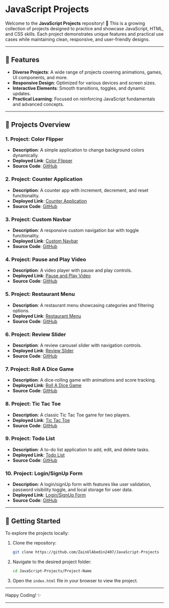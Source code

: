 # JavaScript Projects  

Welcome to the **JavaScript Projects** repository! 🎉 This is a growing collection of projects designed to practice and showcase JavaScript, HTML, and CSS skills. Each project demonstrates unique features and practical use cases while maintaining clean, responsive, and user-friendly designs.  

---  

## 🌟 **Features**  
- **Diverse Projects**: A wide range of projects covering animations, games, UI components, and more.  
- **Responsive Design**: Optimized for various devices and screen sizes.  
- **Interactive Elements**: Smooth transitions, toggles, and dynamic updates.  
- **Practical Learning**: Focused on reinforcing JavaScript fundamentals and advanced concepts.  

---  

## 📂 **Projects Overview**  

### 1. **Project: Color Flipper**  
- **Description**: A simple application to change background colors dynamically.  
- **Deployed Link**: [Color Flipper](https://color-flipper-pi.vercel.app/)  
- **Source Code**: [GitHub](./Color-Flipper)  

### 2. **Project: Counter Application**  
- **Description**: A counter app with increment, decrement, and reset functionality.  
- **Deployed Link**: [Counter Application](https://counter-application-dun.vercel.app/)  
- **Source Code**: [GitHub](./Counter-Application)  

### 3. **Project: Custom Navbar**  
- **Description**: A responsive custom navigation bar with toggle functionality.  
- **Deployed Link**: [Custom Navbar](https://custom-navbar-lovat.vercel.app/)  
- **Source Code**: [GitHub](./Custom-Navbar)  

### 4. **Project: Pause and Play Video**  
- **Description**: A video player with pause and play controls.  
- **Deployed Link**: [Pause and Play Video](https://pause-and-play.vercel.app/)  
- **Source Code**: [GitHub](./Pause-And-Play-Video)  

### 5. **Project: Restaurant Menu**  
- **Description**: A restaurant menu showcasing categories and filtering options.  
- **Deployed Link**: [Restaurant Menu](https://restaurant-menu-tau-henna.vercel.app/)  
- **Source Code**: [GitHub](./Restaurant-Menu)  

### 6. **Project: Review Slider**  
- **Description**: A review carousel slider with navigation controls.  
- **Deployed Link**: [Review Slider](https://review-slider-eosin.vercel.app/)  
- **Source Code**: [GitHub](./Review-Slider)  

### 7. **Project: Roll A Dice Game**  
- **Description**: A dice-rolling game with animations and score tracking.  
- **Deployed Link**: [Roll A Dice Game](https://roll-a-dice-game-eight.vercel.app/)  
- **Source Code**: [GitHub](./Roll-A-dice-Game)  

### 8. **Project: Tic Tac Toe**  
- **Description**: A classic Tic Tac Toe game for two players.  
- **Deployed Link**: [Tic Tac Toe](https://tic-tac-toe-rouge-omega-89.vercel.app/)  
- **Source Code**: [GitHub](./Tic-Tac-Toe)  

### 9. **Project: Todo List**  
- **Description**: A to-do list application to add, edit, and delete tasks.  
- **Deployed Link**: [Todo List](https://todo-list-kohl-psi.vercel.app/)  
- **Source Code**: [GitHub](./Todo-List)  

### 10. **Project: Login/SignUp Form**  
- **Description**: A login/signUp form with features like user validation, password visibility toggle, and local storage for user data. 
- **Deployed Link**: [Login/SignUp Form](https://authentication-form-sepia.vercel.app/login/login.html)  
- **Source Code**: [GitHub](./Login-Signup-Form)  

---  

## 🚀 **Getting Started**  
To explore the projects locally:  
1. Clone the repository:  
   ```bash  
   git clone https://github.com/ZainUlAbedin2407/JavaScript-Projects  
   ```  
2. Navigate to the desired project folder:  
   ```bash  
   cd JavaScript-Projects/Project-Name  
   ```  
3. Open the `index.html` file in your browser to view the project.  

---  

Happy Coding! ✨  

---
